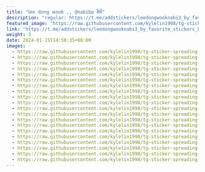 ```yaml
---
title: "𝗅𝖾𝖾 𝖽𝗈𝗇𝗀 𝗐𝗈𝗈𝗄 ,, @nabibp ཐིཋྀ"
description: "regular: https://t.me/addstickers/leedongwooknabi3_by_favorite_stickers_bot"
featured_image: "https://raw.githubusercontent.com/kylelin1998/tg-sticker-spreading-worldwide-images/main/img/510f7dce-755e-4967-9857-e2e656ff89de.jpg"
link: "https://t.me/addstickers/leedongwooknabi3_by_favorite_stickers_bot"
weight: 3
date: 2024-01-15T14:58:35+08:00
images:
  - https://raw.githubusercontent.com/kylelin1998/tg-sticker-spreading-worldwide-images/main/img/510f7dce-755e-4967-9857-e2e656ff89de.jpg
  - https://raw.githubusercontent.com/kylelin1998/tg-sticker-spreading-worldwide-images/main/img/7f57847e-47b4-47f9-8165-84b52fd406a3.jpg
  - https://raw.githubusercontent.com/kylelin1998/tg-sticker-spreading-worldwide-images/main/img/3ea22fa7-4d98-45f2-ba98-3661e92d8467.jpg
  - https://raw.githubusercontent.com/kylelin1998/tg-sticker-spreading-worldwide-images/main/img/f0e82f7c-441a-462d-93fe-ff07b00f4384.jpg
  - https://raw.githubusercontent.com/kylelin1998/tg-sticker-spreading-worldwide-images/main/img/dfad9277-3f26-48fb-afc8-719962cd791a.jpg
  - https://raw.githubusercontent.com/kylelin1998/tg-sticker-spreading-worldwide-images/main/img/9e8e9db5-cd1d-458b-af18-5abfd02b8b92.jpg
  - https://raw.githubusercontent.com/kylelin1998/tg-sticker-spreading-worldwide-images/main/img/80b79b96-2f48-47b2-b521-b8c0409761e0.jpg
  - https://raw.githubusercontent.com/kylelin1998/tg-sticker-spreading-worldwide-images/main/img/7873e29a-da16-4a64-a8d3-48ee3a7d3f19.jpg
  - https://raw.githubusercontent.com/kylelin1998/tg-sticker-spreading-worldwide-images/main/img/fc9dbe8e-c46a-4b83-bf19-fc024a7fc6c3.jpg
  - https://raw.githubusercontent.com/kylelin1998/tg-sticker-spreading-worldwide-images/main/img/a7881d08-16d6-4d33-9a08-356a10a32669.jpg
  - https://raw.githubusercontent.com/kylelin1998/tg-sticker-spreading-worldwide-images/main/img/82aea8b8-b93f-4b55-ae09-dc3b7f9f1148.jpg
  - https://raw.githubusercontent.com/kylelin1998/tg-sticker-spreading-worldwide-images/main/img/bd64370a-1771-45c0-a8a3-33346c885e7a.jpg
  - https://raw.githubusercontent.com/kylelin1998/tg-sticker-spreading-worldwide-images/main/img/e7478627-f9a3-4517-8319-9b0710265273.jpg
  - https://raw.githubusercontent.com/kylelin1998/tg-sticker-spreading-worldwide-images/main/img/f716ed22-2fee-4997-a48f-d5477953ee41.jpg
  - https://raw.githubusercontent.com/kylelin1998/tg-sticker-spreading-worldwide-images/main/img/f8bda719-8d41-4830-8fac-1b3f879909d9.jpg
  - https://raw.githubusercontent.com/kylelin1998/tg-sticker-spreading-worldwide-images/main/img/e14a00a9-2f7d-4a4e-91cf-20a682e75e50.jpg
  - https://raw.githubusercontent.com/kylelin1998/tg-sticker-spreading-worldwide-images/main/img/9fda39c5-3ee0-48b0-9845-2ce81913df2e.jpg
  - https://raw.githubusercontent.com/kylelin1998/tg-sticker-spreading-worldwide-images/main/img/cf2b18c9-86ad-447b-89d0-77d8ee951497.jpg
  - https://raw.githubusercontent.com/kylelin1998/tg-sticker-spreading-worldwide-images/main/img/2621df1c-6b59-4f11-8b73-3ed304cb3702.jpg
  - https://raw.githubusercontent.com/kylelin1998/tg-sticker-spreading-worldwide-images/main/img/8a6673a1-f03b-4776-b71e-6c01a1af13fb.jpg
---
```

